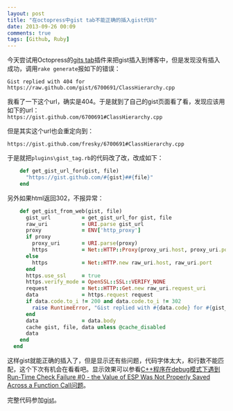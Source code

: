 ```yaml
---
layout: post
title: "在octopress中gist tab不能正确的插入gist代码"
date: 2013-09-26 00:09
comments: true
tags: [Github, Ruby]
---
```


今天尝试用Octopress的[gits tab](http://octopress.org/docs/plugins/gist-tag/)插件来把gist插入到博客中，但是发现没有插入成功，调用```rake generate```报如下的错误：

`Gist replied with 404 for https://raw.github.com/gist/6700691/ClassHierarchy.cpp`

我看了一下这个url，确实是404。于是就到了自己的gist页面看了看，发现应该用如下的url：  
`https://gist.github.com/6700691#ClassHierarchy.cpp`

但是其实这个url也会重定向到：

`https://gist.github.com/fresky/6700691#ClassHierarchy.cpp`

于是就把`plugins\gist_tag.rb`的代码改了改，改成如下：

```ruby
    def get_gist_url_for(gist, file)
      "https://gist.github.com/#{gist}##{file}"
    end
```

另外如果html返回302，不报异常：

```ruby
    def get_gist_from_web(gist, file)
      gist_url          = get_gist_url_for gist, file
      raw_uri           = URI.parse gist_url
      proxy             = ENV['http_proxy']
      if proxy
        proxy_uri       = URI.parse(proxy)
        https           = Net::HTTP::Proxy(proxy_uri.host, proxy_uri.port).new raw_uri.host, raw_uri.port
      else
        https           = Net::HTTP.new raw_uri.host, raw_uri.port
      end
      https.use_ssl     = true
      https.verify_mode = OpenSSL::SSL::VERIFY_NONE
      request           = Net::HTTP::Get.new raw_uri.request_uri
      data              = https.request request
      if data.code.to_i != 200 and data.code.to_i != 302
        raise RuntimeError, "Gist replied with #{data.code} for #{gist_url}"
      end
      data              = data.body
      cache gist, file, data unless @cache_disabled
      data
    end
  end
```

这样gist就能正确的插入了，但是显示还有些问题，代码字体太大，和行数不能匹配，这个下次有机会在看看吧。显示效果可以参看[C++程序在debug模式下遇到Run-Time Check Failure #0 - the Value of ESP Was Not Properly Saved Across a Function Call问题](http://fresky.github.io/blog/2013/09/11/why-have-Run-Time-Check-Failure-0-The-value-of-ESP-was-not-properly-saved-across-a-function-call-error/)。

完整代码参加[gist](https://gist.github.com/fresky/6702098)。
